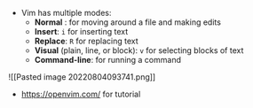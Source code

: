 - Vim has multiple modes:
	-   **Normal** : for moving around a file and making edits
	-   **Insert**:  `i`  for inserting text 
	-   **Replace**: `R` for replacing text
	-   **Visual** (plain, line, or block): `v` for selecting blocks of text
	-   **Command-line**: for running a command

![[Pasted image 20220804093741.png]]

- https://openvim.com/ for tutorial